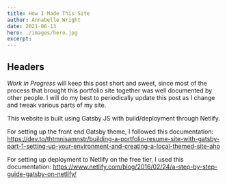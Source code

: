 ```yaml
---
title: How I Made This Site
author: Annabelle Wright
date: 2021-06-13
hero: ./images/hero.jpg
excerpt:
---
```

## Headers
*Work in Progress*
 will keep this post short and sweet, since most of the process that brought this portfolio site together was well documented by other people. I will do my best to periodically update this post as I change and tweak various parts of my site.

This website is built using Gatsby JS with build/deployment through Netlify.

For setting up the front end Gatsby theme, I followed this documentation: https://dev.to/thtmnisamnstr/building-a-portfolio-resume-site-with-gatsby-part-1-setting-up-your-environment-and-creating-a-local-themed-site-aho

For setting up deployment to Netlify on the free tier, I used this documentation: https://www.netlify.com/blog/2016/02/24/a-step-by-step-guide-gatsby-on-netlify/